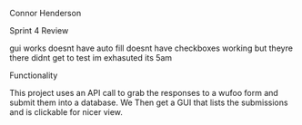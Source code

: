 Connor Henderson

Sprint 4 Review

gui works doesnt have auto fill doesnt have checkboxes working but theyre there didnt get to test im exhasuted its 5am

Functionality

This project uses an API call to grab the responses to a wufoo form and submit them into a database. We Then get a GUI
that lists the submissions and is clickable for  nicer view.